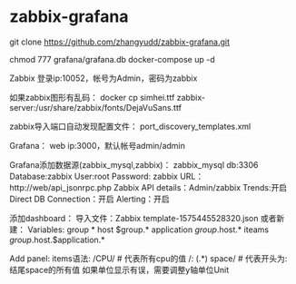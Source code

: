 # zabbix-grafana

git clone https://github.com/zhangyudd/zabbix-grafana.git

chmod 777 grafana/grafana.db
docker-compose up -d

Zabbix
	登录ip:10052，帐号为Admin，密码为zabbix

如果zabbix图形有乱码：
	docker cp simhei.ttf zabbix-server:/usr/share/zabbix/fonts/DejaVuSans.ttf 

zabbix导入端口自动发现配置文件：
	port_discovery_templates.xml

Grafana：
	web ip:3000，默认帐号admin/admin

Grafana添加数据源(zabbix_mysql,zabbix)：
	zabbix_mysql
		db:3306
		Database:zabbix
		User:root
		Password:
	zabbix
		URL：http://web/api_jsonrpc.php
		Zabbix API details：Admin/zabbix Trends:开启 Direct DB Connection：开启 Alerting：开启

添加dashboard：
  导入文件：Zabbix template-1575445528320.json
或者新建：
  Variables:
  group			*
  host			$group.*
  application	$group.$host.*
  iteams			$group.$host.$application.*

Add panel:
  items语法:
    /CPU/  # 代表所有cpu的值
    /: (.*) space/  # 代表开头为: 结尾space的所有值
    如果单位显示有误，需要调整y轴单位Unit
